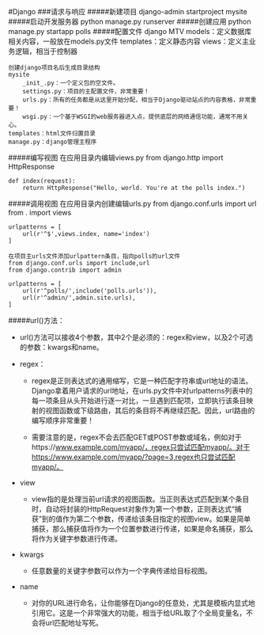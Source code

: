 #Django
###请求与响应
#####新建项目
	django-admin startproject mysite
#####启动开发服务器
	python manage.py runserver
#####创建应用
	python manage.py startapp polls
#####配置文件
	django
	MTV
		models：定义数据库相关内容，一般放在models.py文件
		templates：定义静态内容
		views：定义主业务逻辑，相当于控制器
	
	创建django项目名后生成目录结构
	mysite
		_init_.py：一个定义包的空文件。
		settings.py：项目的主配置文件，非常重要！
		urls.py：所有的任务都是从这里开始分配，相当于Django驱动站点的内容表格，非常重要！
		wsgi.py：一个基于WSGI的web服务器进入点，提供底层的网络通信功能，通常不用关心。
	templates：html文件归置目录
	manage.py：django管理主程序

#####编写视图
	在应用目录内编辑views.py
	from django.http import HttpResponse
	
	def index(request):
	    return HttpResponse("Hello, world. You're at the polls index.")
#####调用视图
	在应用目录内创建编辑urls.py
	from django.conf.urls import url
	from . import views
	
	urlpatterns = [
	    url(r'^$',views.index, name='index')
	]
	
	在项目主urls文件添加urlpattern条目，指向polls的url文件
	from django.conf.urls import include,url
	from django.contrib import admin
	
	urlpatterns = [
	    url(r'^polls/',include('polls.urls')),
	    url(r'^admin/',admin.site.urls),
	]

#####url()方法：
-	url()方法可以接收4个参数，其中2个是必须的：regex和view，以及2个可选的参数：kwargs和name。
-	regex：
	-	regex是正则表达式的通用缩写，它是一种匹配字符串或url地址的语法。Django拿着用户请求的url地址，在urls.py文件中对urlpatterns列表中的每一项条目从头开始进行逐一对比，一旦遇到匹配项，立即执行该条目映射的视图函数或下级路由，其后的条目将不再继续匹配。因此，url路由的编写顺序非常重要！

	-	需要注意的是，regex不会去匹配GET或POST参数或域名，例如对于https://www.example.com/myapp/，regex只尝试匹配myapp/。对于https://www.example.com/myapp/?page=3,regex也只尝试匹配myapp/。
-	view
	-	view指的是处理当前url请求的视图函数。当正则表达式匹配到某个条目时，自动将封装的HttpRequest对象作为第一个参数，正则表达式“捕获”到的值作为第二个参数，传递给该条目指定的视图view。如果是简单捕获，那么捕获值将作为一个位置参数进行传递，如果是命名捕获，那么将作为关键字参数进行传递。
	
-	kwargs
	-	任意数量的关键字参数可以作为一个字典传递给目标视图。

-	name
	-	对你的URL进行命名，让你能够在Django的任意处，尤其是模板内显式地引用它。这是一个非常强大的功能，相当于给URL取了个全局变量名，不会将url匹配地址写死。